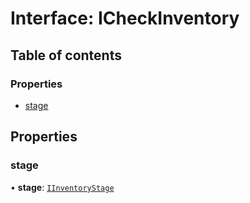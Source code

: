 # Interface: ICheckInventory

## Table of contents

### Properties

- [stage](ICheckInventory.md#stage)

## Properties

### stage

• **stage**: [`IInventoryStage`](../modules.md#iinventorystage)
